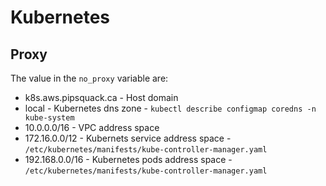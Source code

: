# Kubernetes

## Proxy

The value in the `no_proxy` variable are:

- k8s.aws.pipsquack.ca - Host domain
- local - Kubernetes dns zone - `kubectl describe configmap coredns -n kube-system`
- 10.0.0.0/16 - VPC address space
- 172.16.0.0/12 - Kubernets service address space - `/etc/kubernetes/manifests/kube-controller-manager.yaml`
- 192.168.0.0/16 - Kubernetes pods address space - `/etc/kubernetes/manifests/kube-controller-manager.yaml`
